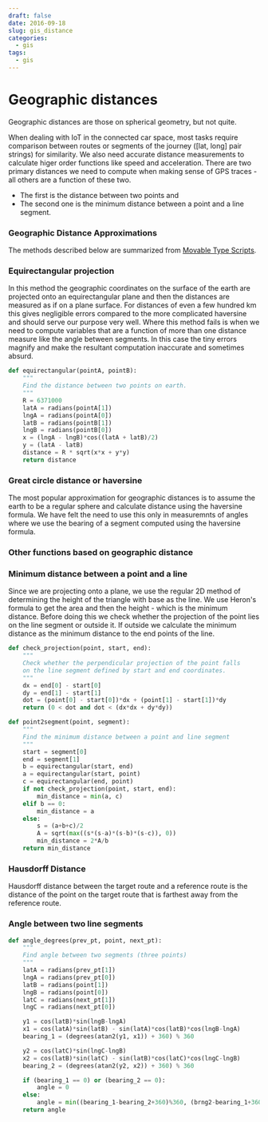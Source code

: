 ```yaml
---
draft: false
date: 2016-09-18
slug: gis_distance
categories:
  - gis
tags:
  - gis
---
```


# Geographic distances

Geographic distances are those on spherical geometry, but not quite.

<!-- more -->

When dealing with IoT in the connected car space, most tasks require comparison between routes or segments of the journey ([lat, long] pair strings) for similarity. We also need accurate distance measurements to calculate higer order functions like speed and acceleration. There are two primary distances we need to compute when making sense of GPS traces - all others are a function of these two.

 * The first is the distance between two points and 
 * The second one is the minimum distance between a point and a line segment.

### Geographic Distance Approximations

The methods described below are summarized from [Movable Type Scripts](http://www.movable-type.co.uk/scripts/latlong.html).

### Equirectangular projection

In this method the geographic coordinates on the surface of the earth are projected onto an equirectangular plane and then the distances are measured as if on a plane surface. For distances of even a few hundred km this gives negligible errors compared to the more complicated haversine and should serve our purpose very well. Where this method fails is when we need to compute variables that are a function of more than one distance measure like the angle between segments. In this case the tiny errors magnify and make the resultant computation inaccurate and sometimes absurd.

```python
def equirectangular(pointA, pointB):
    """
    Find the distance between two points on earth.
    """
    R = 6371000
    latA = radians(pointA[1])
    lngA = radians(pointA[0])
    latB = radians(pointB[1])
    lngB = radians(pointB[0])
    x = (lngA - lngB)*cos((latA + latB)/2)
    y = (latA - latB)
    distance = R * sqrt(x*x + y*y)
    return distance
```

### Great circle distance or haversine 

The most popular approximation for geographic distances is to assume the earth to be a regular sphere and calculate distance using the haversine formula. We have felt the need to use this only in measuremnts of angles where we use the bearing of a segment computed using the haversine formula.

### Other functions based on geographic distance

### Minimum distance between a point and a line

Since we are projecting onto a plane, we use the regular 2D method of determining the height of the triangle with base as the line. We use Heron's formula to get the area and then the height - which is the minimum distance. Before doing this we check whether the projection of the point lies on the line segment or outside it. If outside we calculate the minimum distance as the minimum distance to the end points of the line.

```python
def check_projection(point, start, end):
    """
    Check whether the perpendicular projection of the point falls 
    on the line segment defined by start and end coordinates. 
    """
    dx = end[0] - start[0]
    dy = end[1] - start[1]
    dot = (point[0] - start[0])*dx + (point[1] - start[1])*dy
    return (0 < dot and dot < (dx*dx + dy*dy))

def point2segment(point, segment):
    """
    Find the minimum distance between a point and line segment
    """
    start = segment[0]
    end = segment[1]
    b = equirectangular(start, end)
    a = equirectangular(start, point)
    c = equirectangular(end, point)
    if not check_projection(point, start, end):
        min_distance = min(a, c)
    elif b == 0:
        min_distance = a
    else:
        s = (a+b+c)/2
        A = sqrt(max((s*(s-a)*(s-b)*(s-c)), 0))
        min_distance = 2*A/b
    return min_distance
```

### Hausdorff Distance

Hausdorff distance between the target route and a reference route is the distance of the point on the target route that is farthest away from the reference route.

### Angle between two line segments

```python
def angle_degrees(prev_pt, point, next_pt):
    """
    Find angle between two segments (three points)
    """
    latA = radians(prev_pt[1])
    lngA = radians(prev_pt[0])
    latB = radians(point[1])
    lngB = radians(point[0])
    latC = radians(next_pt[1])
    lngC = radians(next_pt[0])

    y1 = cos(latB)*sin(lngB-lngA)
    x1 = cos(latA)*sin(latB) - sin(latA)*cos(latB)*cos(lngB-lngA)
    bearing_1 = (degrees(atan2(y1, x1)) + 360) % 360

    y2 = cos(latC)*sin(lngC-lngB)
    x2 = cos(latB)*sin(latC) - sin(latB)*cos(latC)*cos(lngC-lngB)
    bearing_2 = (degrees(atan2(y2, x2)) + 360) % 360

    if (bearing_1 == 0) or (bearing_2 == 0):
        angle = 0
    else:
        angle = min((bearing_1-bearing_2+360)%360, (brng2-bearing_1+360)%360)
    return angle
```
